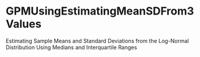 # GPMUsingEstimatingMeanSDFrom3Values
Estimating Sample Means and Standard Deviations from the Log-Normal Distribution Using Medians and Interquartile Ranges

